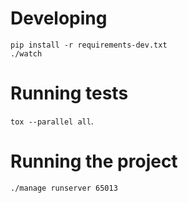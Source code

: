# Developing

```shell
pip install -r requirements-dev.txt
./watch
```

# Running tests

`tox --parallel all`.

# Running the project

```shell
./manage runserver 65013
```

